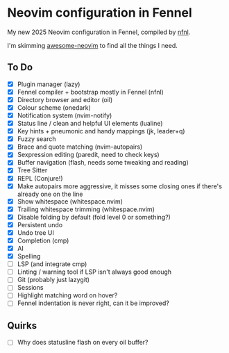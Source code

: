 # Neovim configuration in Fennel

My new 2025 Neovim configuration in Fennel, compiled by [nfnl][].

I'm skimming [awesome-neovim][] to find all the things I need.

## To Do

 - [x] Plugin manager (lazy)
 - [x] Fennel compiler + bootstrap mostly in Fennel (nfnl)
 - [x] Directory browser and editor (oil)
 - [x] Colour scheme (onedark)
 - [x] Notification system (nvim-notify)
 - [x] Status line / clean and helpful UI elements (lualine)
 - [x] Key hints + pneumonic and handy mappings (jk, leader+q)
 - [x] Fuzzy search
 - [x] Brace and quote matching (nvim-autopairs)
 - [x] Sexpression editing (paredit, need to check keys)
 - [x] Buffer navigation (flash, needs some tweaking and reading)
 - [x] Tree Sitter
 - [x] REPL (Conjure!)
 - [x] Make autopairs more aggressive, it misses some closing ones if there's already one on the line
 - [x] Show whitespace (whitespace.nvim)
 - [x] Trailing whitespace trimming (whitespace.nvim)
 - [x] Disable folding by default (fold level 0 or something?)
 - [x] Persistent undo
 - [x] Undo tree UI
 - [x] Completion (cmp)
 - [x] AI
 - [x] Spelling
 - [ ] LSP (and integrate cmp)
 - [ ] Linting / warning tool if LSP isn't always good enough
 - [ ] Git (probably just lazygit)
 - [ ] Sessions
 - [ ] Highlight matching word on hover?
 - [ ] Fennel indentation is never right, can it be improved?

 ## Quirks

 - [ ] Why does statusline flash on every oil buffer?

[nfnl]: https://github.com/Olical/nfnl
[awesome-neovim]: https://github.com/rockerBOO/awesome-neovim
